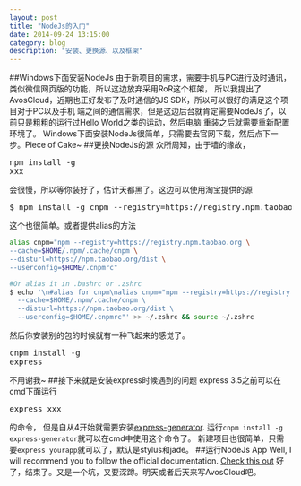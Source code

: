 ```yaml
---
layout: post
title: "NodeJs的入门"
date: 2014-09-24 13:15:00
category: blog
description: "安装、更换源、以及框架"
---
```

##Windows下面安装NodeJs
由于新项目的需求，需要手机与PC进行及时通讯，类似微信网页版的功能，所以这边放弃采用RoR这个框架，
所以我提出了AvosCloud，近期也正好发布了及时通信的JS SDK，所以可以很好的满足这个项目对于PC以及手机
端之间的通信需求，但是这边后台就肯定需要NodeJs了，以前只是粗粗的运行过Hello World之类的运动，然后电脑
重装之后就需要重新配置环境了。
Windows下面安装NodeJs很简单，只需要去官网下载，然后点下一步。Piece of Cake~
##更换NodeJs的源
众所周知，由于墙的缘故，<pre>npm install -g xxx</pre>会很慢，所以等你装好了，估计天都黑了。这边可以使用淘宝提供的源
<pre>$ npm install -g cnpm --registry=https://registry.npm.taobao.org</pre>这个也很简单。或者提供alias的方法

``` bash
alias cnpm="npm --registry=https://registry.npm.taobao.org \
--cache=$HOME/.npm/.cache/cnpm \
--disturl=https://npm.taobao.org/dist \
--userconfig=$HOME/.cnpmrc"

#Or alias it in .bashrc or .zshrc
$ echo '\n#alias for cnpm\nalias cnpm="npm --registry=https://registry.npm.taobao.org \
  --cache=$HOME/.npm/.cache/cnpm \
  --disturl=https://npm.taobao.org/dist \
  --userconfig=$HOME/.cnpmrc"' >> ~/.zshrc && source ~/.zshrc
```

然后你安装别的包的时候就有一种飞起来的感觉了。<pre>cnpm install -g express</pre>不用谢我~
##接下来就是安装express时候遇到的问题
express 3.5之前可以在cmd下面运行<pre>express xxx</pre>的命令，
但是自从4开始就需要安装[express-generator](https://github.com/expressjs/generator).
运行`cnpm install -g express-generator`就可以在cmd中使用这个命令了。
新建项目也很简单，只需要`express yourapp`就可以了，默认是stylus和jade。
##运行NodeJs App
Well, I will recommend you to follow the official documentation.
[Check this out](http://expressjs.com/guide.html#intro)
好了，结束了。又是一个坑，又要深蹲。明天或者后天来写AvosCloud吧。
